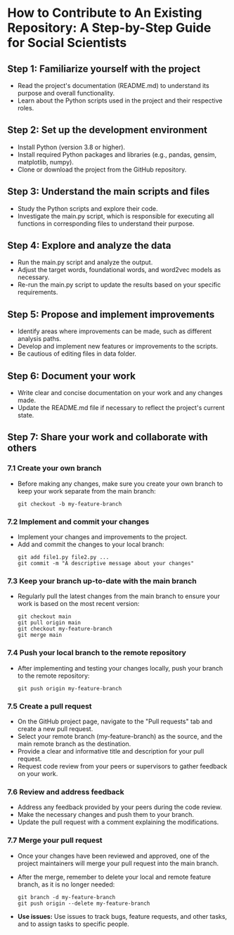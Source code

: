 # How to Contribute to An Existing Repository: A Step-by-Step Guide for Social Scientists

## Step 1: Familiarize yourself with the project
- Read the project's documentation (README.md) to understand its purpose and overall functionality.
- Learn about the Python scripts used in the project and their respective roles.

## Step 2: Set up the development environment
- Install Python (version 3.8 or higher).
- Install required Python packages and libraries (e.g., pandas, gensim, matplotlib, numpy).
- Clone or download the project from the GitHub repository.

## Step 3: Understand the main scripts and files
- Study the Python scripts and explore their code.
- Investigate the main.py script, which is responsible for executing all functions in corresponding files to understand their purpose.

## Step 4: Explore and analyze the data
- Run the main.py script and analyze the output.
- Adjust the target words, foundational words, and word2vec models as necessary.
- Re-run the main.py script to update the results based on your specific requirements.

## Step 5: Propose and implement improvements
- Identify areas where improvements can be made, such as different analysis paths.
- Develop and implement new features or improvements to the scripts.
- Be cautious of editing files in data folder.

## Step 6: Document your work
- Write clear and concise documentation on your work and any changes made.
- Update the README.md file if necessary to reflect the project's current state.

## Step 7: Share your work and collaborate with others

### 7.1 Create your own branch
- Before making any changes, make sure you create your own branch to keep your work separate from the main branch:
  ```
  git checkout -b my-feature-branch
  ```

### 7.2 Implement and commit your changes
- Implement your changes and improvements to the project.
- Add and commit the changes to your local branch:
  ```
  git add file1.py file2.py ...
  git commit -m "A descriptive message about your changes"
  ```

### 7.3 Keep your branch up-to-date with the main branch
- Regularly pull the latest changes from the main branch to ensure your work is based on the most recent version:
  ```
  git checkout main
  git pull origin main
  git checkout my-feature-branch
  git merge main
  ```

### 7.4 Push your local branch to the remote repository
- After implementing and testing your changes locally, push your branch to the remote repository:
  ```
  git push origin my-feature-branch
  ```

### 7.5 Create a pull request
- On the GitHub project page, navigate to the "Pull requests" tab and create a new pull request.
- Select your remote branch (my-feature-branch) as the source, and the main remote branch as the destination.
- Provide a clear and informative title and description for your pull request.
- Request code review from your peers or supervisors to gather feedback on your work.

### 7.6 Review and address feedback
- Address any feedback provided by your peers during the code review.
- Make the necessary changes and push them to your branch.
- Update the pull request with a comment explaining the modifications.

### 7.7 Merge your pull request
- Once your changes have been reviewed and approved, one of the project maintainers will merge your pull request into the main branch.
- After the merge, remember to delete your local and remote feature branch, as it is no longer needed:
  ```
  git branch -d my-feature-branch
  git push origin --delete my-feature-branch
  ```

- **Use issues:** Use issues to track bugs, feature requests, and other tasks, and to assign tasks to specific people.